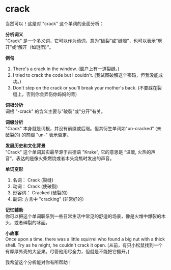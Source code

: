 # crack

当然可以！这是对 "crack" 这个单词的全面分析：

  

**分析词义**  
"Crack" 是一个多义词，它可以作为动词，意为“破裂”或“缝隙”，也可以表示“劈开”或“解开（如谜团）”。

  

**例句**

  

1.  There's a crack in the window. (窗户上有一道裂缝。)
2.  I tried to crack the code but I couldn't. (我试图破解这个密码，但我没能成功。)
3.  Don't step on the crack or you'll break your mother's back. (不要踩在裂缝上，否则你会弄伤你妈妈的背)

  

**词根分析**  
词根 "-crack" 的含义主要与"破裂"或"分开"有关。

  

**词缀分析**  
"Crack" 本身就是词根，并没有前缀或后缀。但其衍生单词如"un-cracked" (未破裂的) 的前缀 "un-" 表示否定。

  

**发展历史和文化背景**  
"Crack" 这个单词其实最早源于古德语 "Krake", 它的意思是 “温暖, 火热的声音”，表达的是像火柴燃烧或者木头烧焦时发出的声音。

  

**单词变形**

  

1.  名词： Crack (裂缝)
2.  动词： Crack (使破裂)
3.  形容词： Cracked (破裂的）
4.  副词: 方言中 "cracking" (非常好的）

  

**记忆辅助**  
你可以把这个单词联系到一些日常生活中常见的舒适的场景，像是火堆中爆裂的木头，或者碎裂的冰面。

  

**小故事**  
Once upon a time, there was a little squirrel who found a big nut with a thick shell. Try as he might, he couldn't crack it open. (从前，有只小松鼠找到一个有厚厚外壳的大坚果。尽管他用尽全力，但就是不能把它劈开。)

  

我希望这个分析能对你有所帮助！
